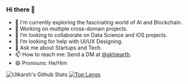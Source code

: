 ### Hi there 👋

- 🔭 I'm currently exploring the fascinating world of AI and Blockchain.
- 🌱 Working on multiple cross-domain projects.
- 👯 I’m looking to collaborate on Data Science and iOS projects.
- 🤔 I’m looking for help with UI/UX Designing.
- 💬 Ask me about Startups and Tech.
- 📫 How to reach me: Send a DM at [@skhiearth](https://www.linkedin.com/in/skhiearth).
- 😄 Pronouns: He/Him

![Utkarsh's Github Stats](https://github-readme-stats.vercel.app/api?username=skhiearth&show_icons=true&hide_border=true)
[![Top Langs](https://github-readme-stats.vercel.app/api/top-langs/?username=skhiearth&layout=compact)](https://github.com/skhiearth/github-readme-stats)
